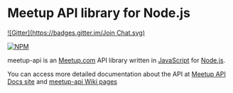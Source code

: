 Meetup API library for Node.js
==============================
[![Gitter](https://badges.gitter.im/Join Chat.svg)](https://gitter.im/jkutianski/meetup-api?utm_source=badge&utm_medium=badge&utm_campaign=pr-badge&utm_content=badge)

[![NPM](https://nodei.co/npm/meetup-api.png)](https://nodei.co/npm/meetup-api/)

meetup-api is an [Meetup.com](http://www.meetup.com/) API library written in [JavaScript](http://en.wikipedia.org/wiki/JavaScript) for [Node.js](http://nodejs.org/).

You can access more detailed documentation about the API at [Meetup API Docs site](http://www.meetup.com/meetup_api/docs/) and [meetup-api Wiki pages](https://github.com/jkutianski/meetup-api/wiki)